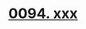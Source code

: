 # [0094. xxx](https://github.com/tnotesjs/TNotes.react/tree/main/notes/0094.%20xxx)

<!-- region:toc -->



<!-- endregion:toc -->
